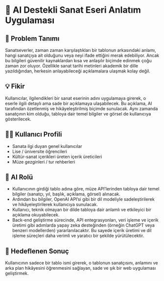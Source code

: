 # 🎨 AI Destekli Sanat Eseri Anlatım Uygulaması

## 🧠 Problem Tanımı

Sanatseverler, zaman zaman karşılaştıkları bir tablonun arkasındaki anlamı, hangi sanatçıya ait olduğunu veya neyi ifade ettiğini merak edebiliyor. Ancak bu bilgileri güvenilir kaynaklardan kısa ve anlaşılır biçimde edinmek çoğu zaman zor oluyor. Özellikle sanat tarihi metinleri akademik bir dille yazıldığından, herkesin anlayabileceği açıklamalara ulaşmak kolay değil.

## 💡 Fikir

Kullanıcılar, ilgilendikleri bir sanat eserinin adını uygulamaya girerek, o eserle ilgili detaylı ama sade bir açıklamaya ulaşabilecek. Bu açıklama, AI tarafından özetlenmiş ve hikâyeleştirilmiş biçimde sunulacak. Aynı zamanda sanatçının kim olduğu, tabloya dair temel bilgiler ve görsel de kullanıcıya gösterilecek.

## 🧍‍♂️ Kullanıcı Profili

- Sanata ilgi duyan genel kullanıcılar
- Lise / üniversite öğrencileri
- Kültür-sanat içerikleri üreten içerik üreticileri
- Müze gezginleri / tur rehberleri

## 🤖 AI Rolü

- Kullanıcının girdiği tablo adına göre, müze API’lerinden tabloya dair temel bilgiler (sanatçı, yıl, başlık, açıklama, görsel) alınacak.
- Ardından bu bilgiler, OpenAI API’si gibi bir dil modeliyle sadeleştirilerek ve hikâyeleştirilerek kullanıcıya sunulacak.
- Kullanıcı, teknik olmayan bir dilde tabloya dair anlamlı ve etkileyici bir açıklama okuyabilecek.
- Back-end geliştirme sürecinde, API entegrasyonları, veri işleme ve içerik üretimi gibi adımlarda yapay zeka desteğinden (örneğin ChatGPT veya benzeri modellerden) yararlanılacaktır. Bu sayede içerik üretimi ve dil işleme süreçleri daha verimli ve yaratıcı bir şekilde yürütülecektir.

## 🧩 Hedeflenen Sonuç

Kullanıcının sadece bir tablo ismi girerek, o tablonun sanatçısını, anlamını ve arka plan hikâyesini öğrenmesini sağlayan, sade ve şık bir web uygulaması geliştirmek.


